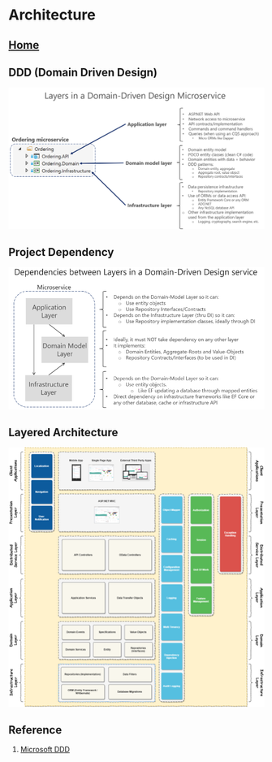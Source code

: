# Architecture
[Home](../README.md)
---

## DDD (Domain Driven Design)
![](./ddd-design.png "DDD")

## Project Dependency
![](./ddd-service-layer-dependencies.png "Dependency")

## Layered Architecture
![](./layer-architecture.png)

## Reference
1. [Microsoft DDD](https://docs.microsoft.com/en-us/dotnet/architecture/microservices/microservice-ddd-cqrs-patterns/ddd-oriented-microservice#layers-in-ddd-microservices)